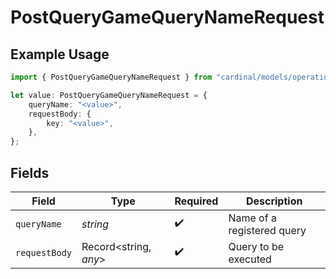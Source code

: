 # PostQueryGameQueryNameRequest

## Example Usage

```typescript
import { PostQueryGameQueryNameRequest } from "cardinal/models/operations";

let value: PostQueryGameQueryNameRequest = {
    queryName: "<value>",
    requestBody: {
        key: "<value>",
    },
};
```

## Fields

| Field                      | Type                       | Required                   | Description                |
| -------------------------- | -------------------------- | -------------------------- | -------------------------- |
| `queryName`                | *string*                   | :heavy_check_mark:         | Name of a registered query |
| `requestBody`              | Record<string, *any*>      | :heavy_check_mark:         | Query to be executed       |